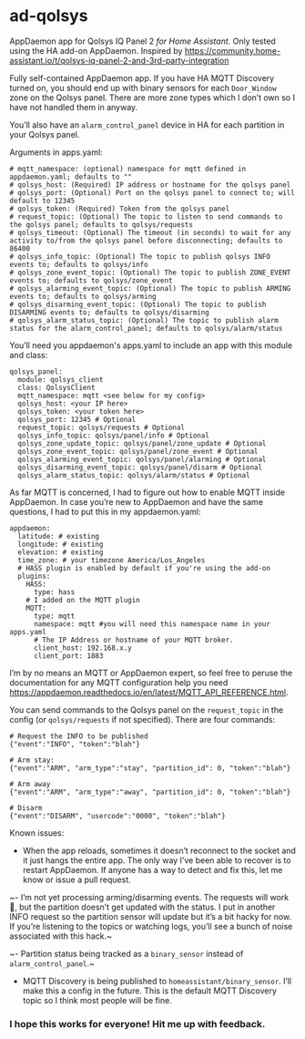 # ad-qolsys
AppDaemon app for Qolsys IQ Panel 2 _for Home Assistant_.  Only tested using the HA add-on AppDaemon.  Inspired by https://community.home-assistant.io/t/qolsys-iq-panel-2-and-3rd-party-integration

Fully self-contained AppDaemon app.  If you have HA MQTT Discovery turned on, you should end up with binary sensors for each `Door_Window` zone on the Qolsys panel. There are more zone types which I don’t own so I have not handled them in anyway.

You’ll also have an `alarm_control_panel` device in HA for each partition in your Qolsys panel.

Arguments in apps.yaml:
```
# mqtt_namespace: (optional) namespace for mqtt defined in appdaemon.yaml; defaults to ""
# qolsys_host: (Required) IP address or hostname for the qolsys panel
# qolsys_port: (Optional) Port on the qolsys panel to connect to; will default to 12345
# qolsys_token: (Required) Token from the qolsys panel
# request_topic: (Optional) The topic to listen to send commands to the qolsys panel; defaults to qolsys/requests
# qolsys_timeout: (Optional) The timeout (in seconds) to wait for any activity to/from the qolsys panel before disconnecting; defaults to 86400
# qolsys_info_topic: (Optional) The topic to publish qolsys INFO events to; defaults to qolsys/info
# qolsys_zone_event_topic: (Optional) The topic to publish ZONE_EVENT events to; defaults to qolsys/zone_event
# qolsys_alarming_event_topic: (Optional) The topic to publish ARMING events to; defaults to qolsys/arming
# qolsys_disarming_event_topic: (Optional) The topic to publish DISARMING events to; defaults to qolsys/disarming
# qolsys_alarm_status_topic: (Optional) The topic to publish alarm status for the alarm_control_panel; defaults to qolsys/alarm/status
```
You’ll need you appdaemon's apps.yaml to include an app with this module and class:
```
qolsys_panel:
  module: qolsys_client
  class: QolsysClient
  mqtt_namespace: mqtt <see below for my config>
  qolsys_host: <your IP here>
  qolsys_token: <your token here>
  qolsys_port: 12345 # Optional
  request_topic: qolsys/requests # Optional
  qolsys_info_topic: qolsys/panel/info # Optional
  qolsys_zone_update_topic: qolsys/panel/zone_update # Optional
  qolsys_zone_event_topic: qolsys/panel/zone_event # Optional
  qolsys_alarming_event_topic: qolsys/panel/alarming # Optional
  qolsys_disarming_event_topic: qolsys/panel/disarm # Optional
  qolsys_alarm_status_topic: qolsys/alarm/status # Optional
```
As far MQTT is concerned, I had to figure out how to enable MQTT inside AppDaemon. In case you’re new to AppDaemon and have the same questions, I had to put this in my appdaemon.yaml:
```
appdaemon:
  latitude: # existing
  longitude: # existing
  elevation: # existing
  time_zone: # your timezone America/Los_Angeles
  # HASS plugin is enabled by default if you're using the add-on
  plugins:
    HASS:
      type: hass
    # I added on the MQTT plugin
    MQTT:
      type: mqtt
      namespace: mqtt #you will need this namespace name in your apps.yaml
      # The IP Address or hostname of your MQTT broker.  
      client_host: 192.168.x.y
      client_port: 1883
```
I’m by no means an MQTT or AppDaemon expert, so feel free to peruse the documentation for any MQTT configuration help you need https://appdaemon.readthedocs.io/en/latest/MQTT_API_REFERENCE.html.

You can send commands to the Qolsys panel on the `request_topic` in the config (or `qolsys/requests` if not specified).  There are four commands:
```
# Request the INFO to be published
{"event":"INFO", "token":"blah"}

# Arm stay:
{"event":"ARM", "arm_type":"stay", "partition_id": 0, "token":"blah"}

# Arm away
{"event":"ARM", "arm_type":"away", "partition_id": 0, "token":"blah"}

# Disarm
{"event":"DISARM", "usercode":"0000", "token":"blah"}
```
Known issues:

- When the app reloads, sometimes it doesn’t reconnect to the socket and it just hangs the entire app. The only way I’ve been able to recover is to restart AppDaemon. If anyone has a way to detect and fix this, let me know or issue a pull request.

~- I’m not yet processing arming/disarming events. The requests will work 💯, but the partition doesn’t get updated with the status. I put in another INFO request so the partition sensor will update but it’s a bit hacky for now. If you’re listening to the topics or watching logs, you’ll see a bunch of noise associated with this hack.~

~- Partition status being tracked as a `binary_sensor` instead of `alarm_control_panel`.~
- MQTT Discovery is being published to `homeassistant/binary_sensor`. I’ll make this a config in the future. This is the default MQTT Discovery topic so I think most people will be fine.

### I hope this works for everyone! Hit me up with feedback.
